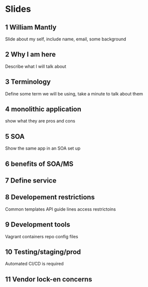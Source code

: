 # Slides

## 1 William Mantly 
  Slide about my self, include name, email, some background
  
## 2 Why I am here
  Describe what I will talk about

## 3 Terminology
  Define some term we will be using, take a minute to talk about them

## 4 monolithic application
  show what they are pros and cons
  
## 5 SOA
  Show the same app in an SOA set up
  
## 6 benefits of SOA/MS

## 7 Define service

## 8 Developement restrictions
  Common templates
  API guide lines
  access restrictoins

## 9 Development tools
  Vagrant containers
  repo config files
  
## 10 Testing/staging/prod
  Automated CI/CD is required

## 11 Vendor lock-en concerns

